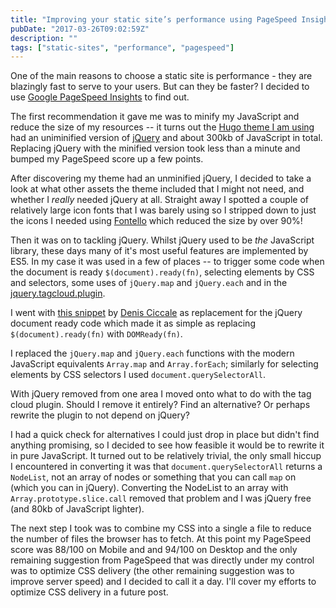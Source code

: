 ```yaml
---
title: "Improving your static site’s performance using PageSpeed Insights"
pubDate: "2017-03-26T09:02:59Z"
description: ""
tags: ["static-sites", "performance", "pagespeed"]
---
```


One of the main reasons to choose a static site is performance - they are blazingly fast to serve to your users. But can they be faster? I decided to use [Google PageSpeed Insights](https://developers.google.com/speed/pagespeed/insights/) to find out.

The first recommendation it gave me was to minify my JavaScript and reduce the size of my resources -- it turns out the [Hugo theme I am using](https://github.com/nodejh/hugo-theme-cactus-plus/) had an uniminified version of [jQuery](http://jquery.com) and about 300kb of JavaScript in total. Replacing jQuery with the minified version took less than a minute and bumped my PageSpeed score up a few points.

After discovering my theme had an unminified jQuery, I decided to take a look at what other assets the theme included that I might not need, and whether I _really_ needed jQuery at all. Straight away I spotted a couple of relatively large icon fonts that I was barely using so I stripped down to just the icons I needed using [Fontello](http://fontello.com) which reduced the size by over 90%!

Then it was on to tackling jQuery. Whilst jQuery used to be _the_ JavaScript library, these days many of it's most useful features are implemented by ES5. In my case it was used in a few of places -- to trigger some code when the document is ready `$(document).ready(fn)`, selecting elements by CSS and selectors, some uses of `jQuery.map` and `jQuery.each` and in the [jquery.tagcloud.plugin](https://github.com/addywaddy/jquery.tagcloud.js/).

I went with [this snippet](https://gist.github.com/dciccale/4087856) by [Denis Ciccale](https://github.com/dciccale) as replacement for the jQuery document ready code which made it as simple as replacing `$(document).ready(fn)` with `DOMReady(fn)`.

I replaced the `jQuery.map` and `jQuery.each` functions with the modern JavaScript equivalents `Array.map` and `Array.forEach`; similarly for selecting elements by CSS selectors I used `document.querySelectorAll`.

With jQuery removed from one area I moved onto what to do with the tag cloud plugin. Should I remove it entirely? Find an alternative? Or perhaps rewrite the plugin to not depend on jQuery?

I had a quick check for alternatives I could just drop in place but didn't find anything promising, so I decided to see how feasible it would be to rewrite it in pure JavaScript. It turned out to be relatively trivial, the only small hiccup I encountered in converting it was that `document.querySelectorAll` returns a `NodeList`, not an array of nodes or something that you can call `map` on (which you can in jQuery). Converting the NodeList to an array with `Array.prototype.slice.call` removed that problem and I was jQuery free (and 80kb of JavaScript lighter).

The next step I took was to combine my CSS into a single a file to reduce the number of files the browser has to fetch. At this point my PageSpeed score was 88/100 on Mobile and and 94/100 on Desktop and the only remaining suggestion from PageSpeed that was directly under my control was to optimize CSS delivery (the other remaining suggestion was to improve server speed) and I decided to call it a day. I'll cover my efforts to optimize CSS delivery in a future post.
